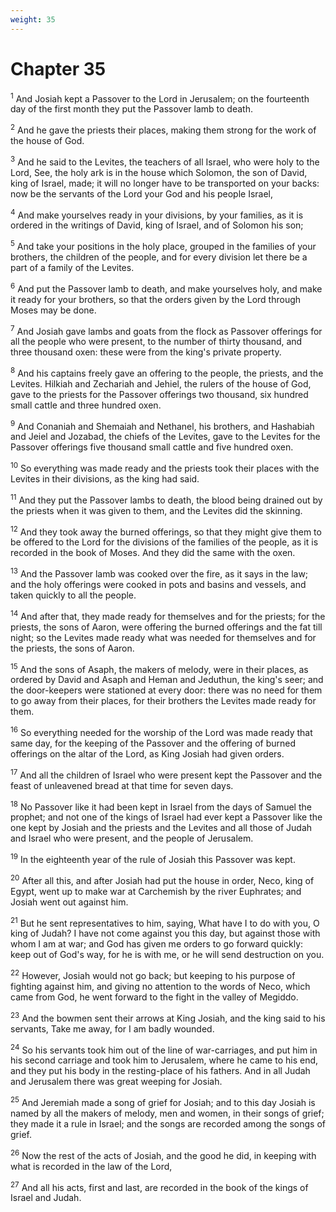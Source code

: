 ```yaml
---
weight: 35
---
```


# Chapter 35

<sup>1</sup> And Josiah kept a Passover to the Lord in Jerusalem; on the fourteenth day of the first month they put the Passover lamb to death. 

<sup>2</sup> And he gave the priests their places, making them strong for the work of the house of God. 

<sup>3</sup> And he said to the Levites, the teachers of all Israel, who were holy to the Lord, See, the holy ark is in the house which Solomon, the son of David, king of Israel, made; it will no longer have to be transported on your backs: now be the servants of the Lord your God and his people Israel, 

<sup>4</sup> And make yourselves ready in your divisions, by your families, as it is ordered in the writings of David, king of Israel, and of Solomon his son; 

<sup>5</sup> And take your positions in the holy place, grouped in the families of your brothers, the children of the people, and for every division let there be a part of a family of the Levites. 

<sup>6</sup> And put the Passover lamb to death, and make yourselves holy, and make it ready for your brothers, so that the orders given by the Lord through Moses may be done. 

<sup>7</sup> And Josiah gave lambs and goats from the flock as Passover offerings for all the people who were present, to the number of thirty thousand, and three thousand oxen: these were from the king's private property. 

<sup>8</sup> And his captains freely gave an offering to the people, the priests, and the Levites. Hilkiah and Zechariah and Jehiel, the rulers of the house of God, gave to the priests for the Passover offerings two thousand, six hundred small cattle and three hundred oxen. 

<sup>9</sup> And Conaniah and Shemaiah and Nethanel, his brothers, and Hashabiah and Jeiel and Jozabad, the chiefs of the Levites, gave to the Levites for the Passover offerings five thousand small cattle and five hundred oxen. 

<sup>10</sup> So everything was made ready and the priests took their places with the Levites in their divisions, as the king had said. 

<sup>11</sup> And they put the Passover lambs to death, the blood being drained out by the priests when it was given to them, and the Levites did the skinning. 

<sup>12</sup> And they took away the burned offerings, so that they might give them to be offered to the Lord for the divisions of the families of the people, as it is recorded in the book of Moses. And they did the same with the oxen. 

<sup>13</sup> And the Passover lamb was cooked over the fire, as it says in the law; and the holy offerings were cooked in pots and basins and vessels, and taken quickly to all the people. 

<sup>14</sup> And after that, they made ready for themselves and for the priests; for the priests, the sons of Aaron, were offering the burned offerings and the fat till night; so the Levites made ready what was needed for themselves and for the priests, the sons of Aaron. 

<sup>15</sup> And the sons of Asaph, the makers of melody, were in their places, as ordered by David and Asaph and Heman and Jeduthun, the king's seer; and the door-keepers were stationed at every door: there was no need for them to go away from their places, for their brothers the Levites made ready for them. 

<sup>16</sup> So everything needed for the worship of the Lord was made ready that same day, for the keeping of the Passover and the offering of burned offerings on the altar of the Lord, as King Josiah had given orders. 

<sup>17</sup> And all the children of Israel who were present kept the Passover and the feast of unleavened bread at that time for seven days. 

<sup>18</sup> No Passover like it had been kept in Israel from the days of Samuel the prophet; and not one of the kings of Israel had ever kept a Passover like the one kept by Josiah and the priests and the Levites and all those of Judah and Israel who were present, and the people of Jerusalem. 

<sup>19</sup> In the eighteenth year of the rule of Josiah this Passover was kept. 

<sup>20</sup> After all this, and after Josiah had put the house in order, Neco, king of Egypt, went up to make war at Carchemish by the river Euphrates; and Josiah went out against him. 

<sup>21</sup> But he sent representatives to him, saying, What have I to do with you, O king of Judah? I have not come against you this day, but against those with whom I am at war; and God has given me orders to go forward quickly: keep out of God's way, for he is with me, or he will send destruction on you. 

<sup>22</sup> However, Josiah would not go back; but keeping to his purpose of fighting against him, and giving no attention to the words of Neco, which came from God, he went forward to the fight in the valley of Megiddo. 

<sup>23</sup> And the bowmen sent their arrows at King Josiah, and the king said to his servants, Take me away, for I am badly wounded. 

<sup>24</sup> So his servants took him out of the line of war-carriages, and put him in his second carriage and took him to Jerusalem, where he came to his end, and they put his body in the resting-place of his fathers. And in all Judah and Jerusalem there was great weeping for Josiah. 

<sup>25</sup> And Jeremiah made a song of grief for Josiah; and to this day Josiah is named by all the makers of melody, men and women, in their songs of grief; they made it a rule in Israel; and the songs are recorded among the songs of grief. 

<sup>26</sup> Now the rest of the acts of Josiah, and the good he did, in keeping with what is recorded in the law of the Lord, 

<sup>27</sup> And all his acts, first and last, are recorded in the book of the kings of Israel and Judah. 


